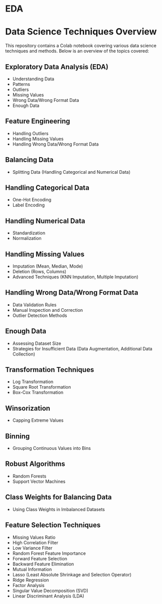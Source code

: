 # EDA
# Data Science Techniques Overview

This repository contains a Colab notebook covering various data science techniques and methods. Below is an overview of the topics covered:

## Exploratory Data Analysis (EDA)
- Understanding Data
- Patterns
- Outliers
- Missing Values
- Wrong Data/Wrong Format Data
- Enough Data

## Feature Engineering
- Handling Outliers
- Handling Missing Values
- Handling Wrong Data/Wrong Format Data

## Balancing Data
- Splitting Data (Handling Categorical and Numerical Data)

## Handling Categorical Data
- One-Hot Encoding
- Label Encoding

## Handling Numerical Data
- Standardization
- Normalization

## Handling Missing Values
- Imputation (Mean, Median, Mode)
- Deletion (Rows, Columns)
- Advanced Techniques (KNN Imputation, Multiple Imputation)

## Handling Wrong Data/Wrong Format Data
- Data Validation Rules
- Manual Inspection and Correction
- Outlier Detection Methods

## Enough Data
- Assessing Dataset Size
- Strategies for Insufficient Data (Data Augmentation, Additional Data Collection)

## Transformation Techniques
- Log Transformation
- Square Root Transformation
- Box-Cox Transformation

## Winsorization
- Capping Extreme Values

## Binning
- Grouping Continuous Values into Bins

## Robust Algorithms
- Random Forests
- Support Vector Machines

## Class Weights for Balancing Data
- Using Class Weights in Imbalanced Datasets

## Feature Selection Techniques
- Missing Values Ratio
- High Correlation Filter
- Low Variance Filter
- Random Forest Feature Importance
- Forward Feature Selection
- Backward Feature Elimination
- Mutual Information
- Lasso (Least Absolute Shrinkage and Selection Operator)
- Ridge Regression
- Factor Analysis
- Singular Value Decomposition (SVD)
- Linear Discriminant Analysis (LDA)

